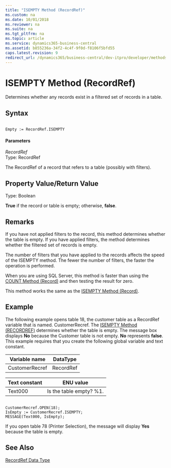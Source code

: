 ```yaml
---
title: "ISEMPTY Method (RecordRef)"
ms.custom: na
ms.date: 10/01/2018
ms.reviewer: na
ms.suite: na
ms.tgt_pltfrm: na
ms.topic: article
ms.service: dynamics365-business-central
ms.assetid: b855236a-34f2-4c4f-9f0d-f8106f5bfd55
caps.latest.revision: 9
redirect_url: /dynamics365/business-central/dev-itpro/developer/methods-auto/library
---
```


 

# ISEMPTY Method (RecordRef)
Determines whether any records exist in a filtered set of records in a table.  

## Syntax  

```  

Empty := RecordRef.ISEMPTY  
```  

#### Parameters  
 *RecordRef*  
 Type: RecordRef  

 The RecordRef of a record that refers to a table \(possibly with filters\).  

## Property Value/Return Value  
 Type: Boolean  

 **True** if the record or table is empty; otherwise, **false**.  

## Remarks  
 If you have not applied filters to the record, this method determines whether the table is empty. If you have applied filters, the method determines whether the filtered set of records is empty.  

 The number of filters that you have applied to the records affects the speed of the ISEMPTY method. The fewer the number of filters, the faster the operation is performed.  

 When you are using SQL Server, this method is faster than using the [COUNT Method \(Record\)](devenv-COUNT-Method-Record.md) and then testing the result for zero.  

 This method works the same as the [ISEMPTY Method \(Record\)](devenv-ISEMPTY-Method-Record.md).  

## Example  
 The following example opens table 18, the customer table as a RecordRef variable that is named. CustomerRecref. The [ISEMPTY Method \(RECORDREF\)](devenv-ISEMPTY-Method-RecordRef.md) determines whether the table is empty. The message box displays **No** because the Customer table is not empty. **No** represents **false**. This example requires that you create the following global variable and text constant.  

|Variable name|DataType|  
|-------------------|--------------|  
|CustomerRecref|RecordRef|  

|Text constant|ENU value|  
|-------------------|---------------|  
|Text000|Is the table empty? %1.|  

```  

CustomerRecref.OPEN(18);  
IsEmpty := CustomerRecref.ISEMPTY;  
MESSAGE(Text000, IsEmpty);  
```  

 If you open table 78 \(Printer Selection\), the message will display **Yes** because the table is empty.  

## See Also  
 [RecordRef Data Type](../datatypes/devenv-RecordRef-Data-Type.md)

